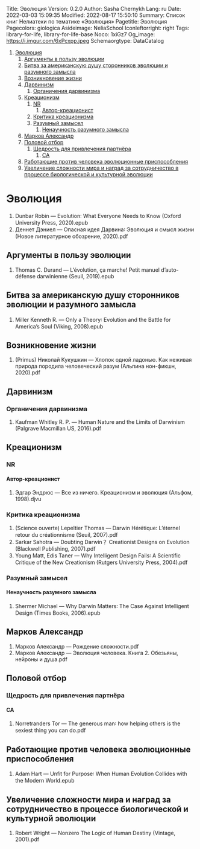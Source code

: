 Title: Эволюция
Version: 0.2.0
Author: Sasha Chernykh
Lang: ru
Date: 2022-03-03 15:09:35
Modified: 2022-08-17 15:50:10
Summary: Список книг Нелиатеки по тематике «Эволюция»
Pagetitle: Эволюция
Pagecolors: giologica
Asideimage: NeliaSchool
Iconleftorright: right
Tags: library-for-life, library-for-life-base
Noco: 1xiGz7
Og_image: https://i.imgur.com/6xPcxpp.jpeg
Schemaorgtype: DataCatalog

<!-- MarkdownTOC -->

1. [Эволюция](#Эволюция)
	1. [Аргументы в пользу эволюции](#Аргументы-в-пользу-эволюции)
	1. [Битва за американскую душу сторонников эволюции и разумного замысла](#Битва-за-американскую-душу-сторонников-эволюции-и-разумного-замысла)
	1. [Возникновение жизни](#Возникновение-жизни)
	1. [Дарвинизм](#Дарвинизм)
		1. [Органичения дарвинизма](#Органичения-дарвинизма)
	1. [Креационизм](#Креационизм)
		1. [NR](#NR)
			1. [Автор-креационист](#Автор-креационист)
		1. [Критика креационизма](#Критика-креационизма)
		1. [Разумный замысел](#Разумный-замысел)
			1. [Ненаучность разумного замысла](#Ненаучность-разумного-замысла)
	1. [Марков Александр](#Марков-Александр)
	1. [Половой отбор](#Половой-отбор)
		1. [Щедрость для привлечения партнёра](#Щедрость-для-привлечения-партнёра)
			1. [CA](#CA)
	1. [Работающие против человека эволюционные приспособления](#Работающие-против-человека-эволюционные-приспособления)
	1. [Увеличение сложности мира и наград за сотрудничество в процессе биологической и культурной эволюции](#Увеличение-сложности-мира-и-наград-за-сотрудничество-в-процессе-биологической-и-культурной-эволюции)

<!-- /MarkdownTOC -->

<a id="Эволюция"></a>
# Эволюция

1. Dunbar Robin — Evolution꞉ What Everyone Needs to Know (Oxford University Press, 2020).epub
1. Деннет Дэниел — Опасная идея Дарвина꞉ Эволюция и смысл жизни (Новое литературное обозрение, 2020).pdf

<a id="Аргументы-в-пользу-эволюции"></a>
## Аргументы в пользу эволюции

1. Thomas C. Durand — L’évolution, ça marche! Petit manuel d’auto-défense darwinienne (Seuil, 2019).epub

<a id="Битва-за-американскую-душу-сторонников-эволюции-и-разумного-замысла"></a>
## Битва за американскую душу сторонников эволюции и разумного замысла

1. Miller Kenneth R. — Only a Theory꞉ Evolution and the Battle for America’s Soul (Viking, 2008).epub

<a id="Возникновение-жизни"></a>
## Возникновение жизни

1. (Primus) Николай Кукушкин — Хлопок одной ладонью. Как неживая природа породила человеческий разум (Альпина нон-фикшн, 2020).pdf

<a id="Дарвинизм"></a>
## Дарвинизм

<a id="Органичения-дарвинизма"></a>
### Органичения дарвинизма

1. Kaufman Whitley R. P. — Human Nature and the Limits of Darwinism (Palgrave Macmillan US, 2016).pdf

<a id="Креационизм"></a>
## Креационизм

<a id="NR"></a>
### NR

<a id="Автор-креационист"></a>
#### Автор-креационист

1. Эдгар Эндрюс — Все из ничего. Креационизм и эволюция (Альфом, 1998).djvu

<a id="Критика-креационизма"></a>
### Критика креационизма

1. (Science ouverte) Lepeltier Thomas — Darwin Hérétique꞉ L’éternel retour du créationnisme (Seuil, 2007).pdf
1. Sarkar Sahotra — Doubting Darwin？ Creationist Designs on Evolution (Blackwell Publishing, 2007).pdf
1. Young Matt, Edis Taner — Why Intelligent Design Fails꞉ A Scientific Critique of the New Creationism (Rutgers University Press, 2004).pdf

<a id="Разумный-замысел"></a>
### Разумный замысел

<a id="Ненаучность-разумного-замысла"></a>
#### Ненаучность разумного замысла

1. Shermer Michael — Why Darwin Matters꞉ The Case Against Intelligent Design (Times Books, 2006).epub

<a id="Марков-Александр"></a>
## Марков Александр

1. Марков Александр — Рождение сложности.pdf
1. Марков Александр — Эволюция человека. Книга 2. Обезьяны, нейроны и душа.pdf

<a id="Половой-отбор"></a>
## Половой отбор

<a id="Щедрость-для-привлечения-партнёра"></a>
### Щедрость для привлечения партнёра

<a id="CA"></a>
#### CA

1. Norretranders Tor — The generous man꞉ how helping others is the sexiest thing you can do.pdf

<a id="Работающие-против-человека-эволюционные-приспособления"></a>
## Работающие против человека эволюционные приспособления

1. Adam Hart — Unfit for Purpose꞉ When Human Evolution Collides with the Modern World.epub

<a id="Увеличение-сложности-мира-и-наград-за-сотрудничество-в-процессе-биологической-и-культурной-эволюции"></a>
## Увеличение сложности мира и наград за сотрудничество в процессе биологической и культурной эволюции

1. Robert Wright — Nonzero The Logic of Human Destiny (Vintage, 2001).pdf
